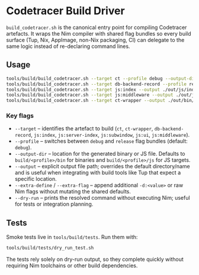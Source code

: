 # Codetracer Build Driver

`build_codetracer.sh` is the canonical entry point for compiling Codetracer
artefacts. It wraps the Nim compiler with shared flag bundles so every build
surface (Tup, Nix, AppImage, non-Nix packaging, CI) can delegate to the same
logic instead of re-declaring command lines.

## Usage

```bash
tools/build/build_codetracer.sh --target ct --profile debug --output-dir ./out/bin
tools/build/build_codetracer.sh --target db-backend-record --profile release --extra-define builtWithNix --output-dir ./dist/bin
tools/build/build_codetracer.sh --target js:index --output ./out/js/index.js --dry-run
tools/build/build_codetracer.sh --target js:middleware --output ./out/js/middleware.js --extra-define ctInCentralExtensionContext
tools/build/build_codetracer.sh --target ct-wrapper --output ./out/bin/ct
```

### Key flags

- `--target` – identifies the artefact to build (`ct`, `ct-wrapper`,
  `db-backend-record`, `js:index`, `js:server-index`, `js:subwindow`,
  `js:ui`, `js:middleware`).
- `--profile` – switches between `debug` and `release` flag bundles
  (default: `debug`).
- `--output-dir` – location for the generated binary or JS file. Defaults to
  `build/<profile>/bin` for binaries and `build/<profile>/js` for JS targets.
- `--output` – explicit output file path; overrides the default directory/name
  and is useful when integrating with build tools like Tup that expect a
  specific location.
- `--extra-define` / `--extra-flag` – append additional `-d:<value>` or raw
  Nim flags without mutating the shared defaults.
- `--dry-run` – prints the resolved command without executing Nim; useful
  for tests or integration planning.

## Tests

Smoke tests live in `tools/build/tests`. Run them with:

```bash
tools/build/tests/dry_run_test.sh
```

The tests rely solely on dry-run output, so they complete quickly without
requiring Nim toolchains or other build dependencies.
